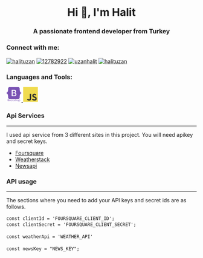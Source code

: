 <h1 align="center">Hi 👋, I'm Halit</h1>
<h3 align="center">A passionate frontend developer from Turkey</h3>

<h3 align="left">Connect with me:</h3>
<p align="left">
<a href="https://twitter.com/halituzan" target="blank"><img align="center" src="https://raw.githubusercontent.com/rahuldkjain/github-profile-readme-generator/master/src/images/icons/Social/twitter.svg" alt="halituzan" height="30" width="40" /></a>
<a href="https://stackoverflow.com/users/12782922" target="blank"><img align="center" src="https://raw.githubusercontent.com/rahuldkjain/github-profile-readme-generator/master/src/images/icons/Social/stack-overflow.svg" alt="12782922" height="30" width="40" /></a>
<a href="https://instagram.com/uzanhalit" target="blank"><img align="center" src="https://raw.githubusercontent.com/rahuldkjain/github-profile-readme-generator/master/src/images/icons/Social/instagram.svg" alt="uzanhalit" height="30" width="40" /></a>
<a href="https://medium.com/halituzan" target="blank"><img align="center" src="https://raw.githubusercontent.com/rahuldkjain/github-profile-readme-generator/master/src/images/icons/Social/medium.svg" alt="halituzan" height="30" width="40" /></a>
</p>

<h3 align="left">Languages and Tools:</h3>
<p align="left"> <a href="https://getbootstrap.com" target="_blank" rel="noreferrer"> <img src="https://raw.githubusercontent.com/devicons/devicon/master/icons/bootstrap/bootstrap-plain-wordmark.svg" alt="bootstrap" width="40" height="40"/> </a> <a href="https://developer.mozilla.org/en-US/docs/Web/JavaScript" target="_blank" rel="noreferrer"> <img src="https://raw.githubusercontent.com/devicons/devicon/master/icons/javascript/javascript-original.svg" alt="javascript" width="40" height="40"/> </a> </p>


### Api Services
<hr>

I used api service from 3 different sites in this project. You will need apikey and secret keys.

- <a href="api.foursquare.com">Foursquare</a>
- <a href="https://weatherstack.com/">Weatherstack</a>
- <a href="https://newsapi.org/">Newsapi</a>

### API usage
<hr>
The sections where you need to add your API keys and secret ids are as follows.

```
const clientId = 'FOURSQUARE_CLIENT_ID';
const clientSecret = 'FOURSQUARE_CLIENT_SECRET';

const weatherApi = 'WEATHER_API'

const newsKey = "NEWS_KEY";
```
